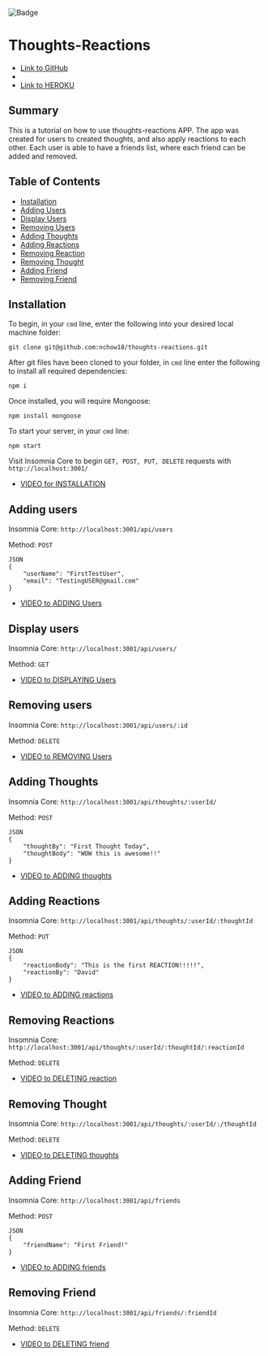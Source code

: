 ![Badge](https://img.shields.io/badge/--COOL-yellow.svg)

# Thoughts-Reactions

* [Link to GitHub](https://github.com/nchow18)
* [Email]:(mailto:emailme@nathanchow.ca)
* [Link to HEROKU](https://thoughts-reactions.herokuapp.com)

## Summary

This is a tutorial on how to use thoughts-reactions APP.  The app was created for users to created thoughts, and also apply reactions to each other.  Each user is able to have a friends list, where each friend can be added and removed.

## Table of Contents

- [Installation](#installation)
- [Adding Users](#adding-users)
- [Display Users](#display-users)
- [Removing Users](#removing-users)
- [Adding Thoughts](#adding-thoughts)
- [Adding Reactions](#adding-reactions)
- [Removing Reaction](#removing-reaction)
- [Removing Thought](#removing-thought)
- [Adding Friend](#adding-friend)
- [Removing Friend](#removing-friend)

## Installation

To begin, in your `cmd` line, enter the following into your desired local machine folder:

```git clone git@github.com:nchow18/thoughts-reactions.git```

After git files have been cloned to your folder, in `cmd` line enter the following to install all required dependencies:

`npm i`

Once installed, you will require Mongoose:

`npm install mongoose`

To start your server, in your `cmd` line:

`npm start`

Visit Insomnia Core to begin `GET, POST, PUT, DELETE` requests with `http://localhost:3001/`

* [VIDEO for INSTALLATION](https://youtu.be/ru26_uo6rAA)

## Adding users

Insomnia Core: `http://localhost:3001/api/users`

Method: `POST`

```
JSON
{
    "userName": "FirstTestUser",
    "email": "TestingUSER@gmail.com"
}
```

* [VIDEO to ADDING Users](https://youtu.be/ru26_uo6rAA?t=46)

## Display users

Insomnia Core: `http://localhost:3001/api/users/`

Method: `GET`

* [VIDEO to DISPLAYING Users](https://youtu.be/ru26_uo6rAA?t=85)

## Removing users

Insomnia Core: `http://localhost:3001/api/users/:id`

Method: `DELETE`

* [VIDEO to REMOVING Users](https://youtu.be/ru26_uo6rAA?t=116)

## Adding Thoughts

Insomnia Core: `http://localhost:3001/api/thoughts/:userId/`

Method: `POST`

```
JSON
{
	"thoughtBy": "First Thought Today",
	"thoughtBody": "WOW this is awesome!!"
}
```

* [VIDEO to ADDING thoughts](https://youtu.be/ru26_uo6rAA?t=171)

## Adding Reactions

Insomnia Core: `http://localhost:3001/api/thoughts/:userId/:thoughtId`

Method: `PUT`

```
JSON
{
	"reactionBody": "This is the first REACTION!!!!!",
	"reactionBy": "David"
}
```

* [VIDEO to ADDING reactions](https://youtu.be/ru26_uo6rAA?t=244)

## Removing Reactions

Insomnia Core: `http://localhost:3001/api/thoughts/:userId/:thoughtId/:reactionId`

Method: `DELETE`

* [VIDEO to DELETING reaction](https://youtu.be/ru26_uo6rAA?t=361)

## Removing Thought

Insomnia Core: `http://localhost:3001/api/thoughts/:userId/:/thoughtId`

Method: `DELETE`

* [VIDEO to DELETING thoughts](https://youtu.be/ru26_uo6rAA?t=440)

## Adding Friend

Insomnia Core: `http://localhost:3001/api/friends`

Method: `POST`

```
JSON
{
    "friendName": "First Friend!"
}
```

* [VIDEO to ADDING friends](https://youtu.be/ru26_uo6rAA?t=500)

## Removing Friend

Insomnia Core: `http://localhost:3001/api/friends/:friendId`

Method: `DELETE`

* [VIDEO to DELETING friend](https://youtu.be/ru26_uo6rAA?t=539)